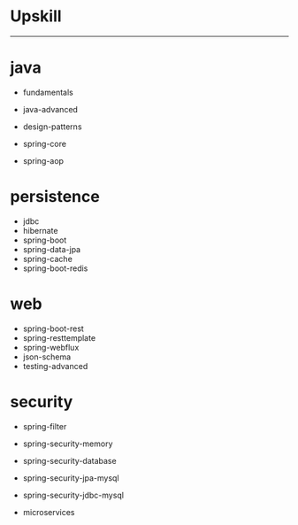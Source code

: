 # Upskill

---

# java

- fundamentals
- java-advanced
- design-patterns

- spring-core
- spring-aop

# persistence

- jdbc
- hibernate
- spring-boot
- spring-data-jpa
- spring-cache
- spring-boot-redis

# web

- spring-boot-rest
- spring-resttemplate
- spring-webflux
- json-schema
- testing-advanced

# security

- spring-filter
- spring-security-memory
- spring-security-database
- spring-security-jpa-mysql
- spring-security-jdbc-mysql

- microservices
